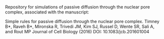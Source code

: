 Repository for simulations of passive diffusion through the nuclear pore complex, associated with the manuscript:

Simple rules for passive diffusion through the nuclear pore complex.
Timney B*, Raveh B*, Mironska R, Trivedi JM, Kim SJ, Russel D, Wente SR, Sali A, and Rout MP
Journal of Cell Biology (2016) DOI: 10.1083/jcb.201601004
